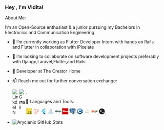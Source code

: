 ### Hey , I'm Vidita!

About Me:

I’m an Open-Source enthusiast & a junior pursuing my Bachelors in Electronics and Communication Engineering.
- 🔭 I’m currently working as Flutter Developer Intern with hands on Rails and Flutter in collaboration with iPixelate
- 👯 I’m looking to collaborate on software development projects preferably with Django,Laravel,Flutter,and Rails
- 🌱 Developer at  The Creator Home
- 📫 Reach me out for further conversation exchange:
   
     <a target="_blank" href="https://www.linkedin.com/in/vidita-agrawal-ba4aa1195">
     <img align="left" alt="LinkdeIN" width="22px" src="https://cdn.jsdelivr.net/npm/simple-icons@v3/icons/linkedin.svg" />
     </a> 
  
     <a target="_blank" href="mailto:viditaagrawal77@gmail.com">
     <img align="left" alt="Gmail" width="22px" src="https://cdn.jsdelivr.net/npm/simple-icons@v3/icons/gmail.svg" />
     </a>.
  
  
  
  
 - 💬 Languages and Tools:
     
     
     
     <code><img height="20" src="https://raw.githubusercontent.com/github/explore/80688e429a7d4ef2fca1e82350fe8e3517d3494d/topics/javascript/javascript.png"></code>
<code><img height="20" src="https://raw.githubusercontent.com/github/explore/80688e429a7d4ef2fca1e82350fe8e3517d3494d/topics/laravel/laravel.png"></code>
<code><img height="20" src="https://raw.githubusercontent.com/github/explore/80688e429a7d4ef2fca1e82350fe8e3517d3494d/topics/flutter/flutter.png"></code>
<code><img height="20" src="https://raw.githubusercontent.com/github/explore/80688e429a7d4ef2fca1e82350fe8e3517d3494d/topics/c/c.png"></code>
<code><img height="20" src="https://raw.githubusercontent.com/github/explore/80688e429a7d4ef2fca1e82350fe8e3517d3494d/topics/django/django.png"></code>
<code><img height="20" src="https://raw.githubusercontent.com/github/explore/80688e429a7d4ef2fca1e82350fe8e3517d3494d/topics/rails/rails.png"></code>
<code><img height="20" src="https://raw.githubusercontent.com/github/explore/80688e429a7d4ef2fca1e82350fe8e3517d3494d/topics/postgresql/postgresql.png"></code>
<code><img height="20" src="https://raw.githubusercontent.com/github/explore/80688e429a7d4ef2fca1e82350fe8e3517d3494d/topics/cpp/cpp.png"></code>
<code><img height="20" src="https://raw.githubusercontent.com/github/explore/80688e429a7d4ef2fca1e82350fe8e3517d3494d/topics/mysql/mysql.png"></code>
<code><img height="20" src="https://raw.githubusercontent.com/github/explore/80688e429a7d4ef2fca1e82350fe8e3517d3494d/topics/git/git.png"></code>
<code><img height="20" src="https://raw.githubusercontent.com/github/explore/80688e429a7d4ef2fca1e82350fe8e3517d3494d/topics/terminal/terminal.png"></code>.

- ![Aryclenio GitHub Stats](https://github-readme-stats.vercel.app/api?username=vidita-bit&show_icons=true)


<!--
**vidita-bit/vidita-bit** is a ✨ _special_ ✨ repository because its `README.md` (this file) appears on your GitHub profile.

Here are some ideas to get you started:

- 🔭 I’m currently working on ...
- 🌱 I’m currently learning ...
- 👯 I’m looking to collaborate on ...
- 🤔 I’m looking for help with ...
- 💬 Ask me about ...
- 📫 How to reach me: ...
- 😄 Pronouns: ...
- ⚡ Fun fact: ...
-->
